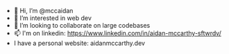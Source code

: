 - 👋 Hi, I’m @mccaidan
- 👀 I’m interested in web dev
- 💞️ I’m looking to collaborate on large codebases
- 📫 I'm on linkedin: https://www.linkedin.com/in/aidan-mccarthy-sftwrdv/
- I have a personal website: aidanmccarthy.dev

<!---
mccaidan/mccaidan is a ✨ special ✨ repository because its `README.md` (this file) appears on your GitHub profile.
You can click the Preview link to take a look at your changes.
--->
